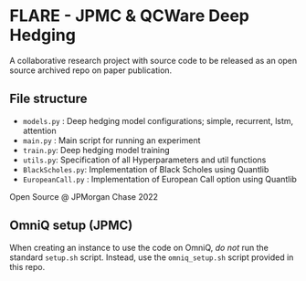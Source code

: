 # FLARE - JPMC & QCWare Deep Hedging

A collaborative research project with source code to be released as an open source archived repo on paper publication.


## File structure
- `models.py` : Deep hedging model configurations; simple, recurrent, lstm, attention
- `main.py` : Main script for running an experiment
- `train.py`: Deep hedging model training
- `utils.py`: Specification of all Hyperparameters and util functions
- `BlackScholes.py`: Implementation of Black Scholes using Quantlib
- `EuropeanCall.py` : Implementation of European Call option using Quantlib

Open Source @ JPMorgan Chase 2022

## OmniQ setup (JPMC) 

When creating an instance to use the code on OmniQ, *do not* run the standard `setup.sh` script. Instead, use the `omniq_setup.sh` script provided in this repo.
